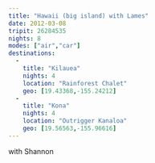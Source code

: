 ```yaml
---
title: "Hawaii (big island) with Lames"
date: 2012-03-08
tripit: 26284535
nights: 8
modes: ["air","car"]
destinations:
  -
    title: "Kilauea"
    nights: 4
    location: "Rainforest Chalet"
    geo: [19.43368,-155.24212]
  -
    title: "Kona"
    nights: 4
    location: "Outrigger Kanaloa"
    geo: [19.56563,-155.96616]
---
```


with Shannon
